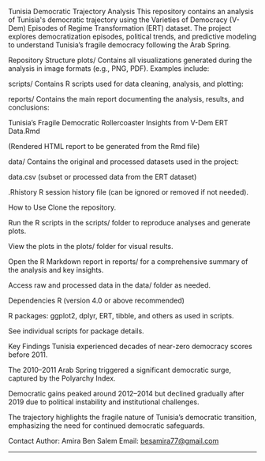 Tunisia Democratic Trajectory Analysis
This repository contains an analysis of Tunisia's democratic trajectory using the Varieties of Democracy (V-Dem) Episodes of Regime Transformation (ERT) dataset. The project explores democratization episodes, political trends, and predictive modeling to understand Tunisia’s fragile democracy following the Arab Spring.

Repository Structure
plots/
Contains all visualizations generated during the analysis in image formats (e.g., PNG, PDF). Examples include:



scripts/
Contains R scripts used for data cleaning, analysis, and plotting:

reports/
Contains the main report documenting the analysis, results, and conclusions:

Tunisia’s Fragile Democratic Rollercoaster Insights from V-Dem ERT Data.Rmd

(Rendered HTML report to be generated from the Rmd file)

data/
Contains the original and processed datasets used in the project:

data.csv (subset or processed data from the ERT dataset)


.Rhistory
R session history file (can be ignored or removed if not needed).

How to Use
Clone the repository.

Run the R scripts in the scripts/ folder to reproduce analyses and generate plots.

View the plots in the plots/ folder for visual results.

Open the R Markdown report in reports/ for a comprehensive summary of the analysis and key insights.

Access raw and processed data in the data/ folder as needed.

Dependencies
R (version 4.0 or above recommended)

R packages: ggplot2, dplyr, ERT, tibble, and others as used in scripts.

See individual scripts for package details.

Key Findings
Tunisia experienced decades of near-zero democracy scores before 2011.

The 2010–2011 Arab Spring triggered a significant democratic surge, captured by the Polyarchy Index.

Democratic gains peaked around 2012–2014 but declined gradually after 2019 due to political instability and institutional challenges.

The trajectory highlights the fragile nature of Tunisia’s democratic transition, emphasizing the need for continued democratic safeguards.

Contact
Author: Amira Ben Salem
Email: besamira77@gmail.com


---
